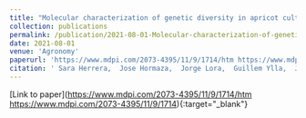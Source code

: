 ```yaml
---
title: "Molecular characterization of genetic diversity in apricot cultivars: Current situation and future perspectives"
collection: publications
permalink: /publication/2021-08-01-Molecular-characterization-of-genetic-diversity-in-apricot-cultivars-Current-situation-and-future-perspectives
date: 2021-08-01
venue: 'Agronomy'
paperurl: 'https://www.mdpi.com/2073-4395/11/9/1714/htm https://www.mdpi.com/2073-4395/11/9/1714'
citation: ' Sara Herrera,  Jose Hormaza,  Jorge Lora,  Guillem Ylla,  Javier Rodrigo, &quot;Molecular characterization of genetic diversity in apricot cultivars: Current situation and future perspectives.&quot; Agronomy, 2021.'
---
```

[Link to paper](https://www.mdpi.com/2073-4395/11/9/1714/htm https://www.mdpi.com/2073-4395/11/9/1714){:target="_blank"}
